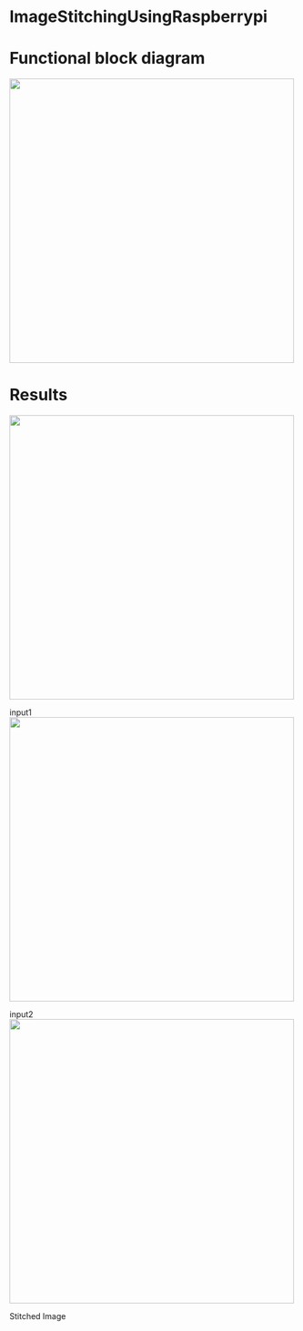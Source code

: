# ImageStitchingUsingRaspberrypi
# Functional block diagram

<img src="https://github.com/user-attachments/assets/db5e9ff8-2b53-45c7-80e8-0c066e2e252a" width="500">

# Results
<img src="https://github.com/user-attachments/assets/7e1785d6-b7be-4da0-b90b-9e4458dabda8" width="500">   

input1
<img src="https://github.com/user-attachments/assets/c2d14c68-1934-430c-95ec-cf4a5b58ca5d" width="500">

input2
<img src="https://github.com/user-attachments/assets/2aa132ef-c94d-409e-b736-f67af81576b7" width="500">

 Stitched Image

